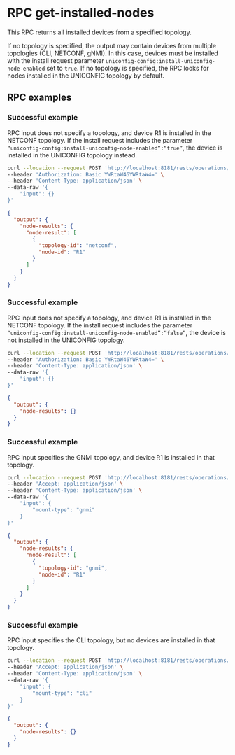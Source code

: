 # RPC get-installed-nodes

This RPC returns all installed devices from a specified topology.

If no topology is specified, the output may contain devices from multiple
topologies (CLI, NETCONF, gNMI). In this case, devices must be installed with
the install request parameter `uniconfig-config:install-uniconfig-node-enabled`
set to `true`. If no topology is specified, the RPC looks for nodes installed in
the UNICONFIG topology by default.

## RPC examples

### Successful example

RPC input does not specify a topology, and device R1 is installed in the NETCONF
topology. If the install request includes the parameter
`“uniconfig-config:install-uniconfig-node-enabled”:“true”`, the device is
installed in the UNICONFIG topology instead.


```bash RPC Request
curl --location --request POST 'http://localhost:8181/rests/operations/connection-manager:get-installed-nodes' \
--header 'Authorization: Basic YWRtaW46YWRtaW4=' \
--header 'Content-Type: application/json' \
--data-raw '{
    "input": {}
}'
```

```json RPC Response, Status: 200
{
  "output": {
    "node-results": {
      "node-result": [
        {
          "topology-id": "netconf",
          "node-id": "R1"
        }
      ]
    }
  }
}
```

### Successful example

RPC input does not specify a topology, and device R1 is installed in the NETCONF
topology. If the install request includes the parameter
`“uniconfig-config:install-uniconfig-node-enabled”:“false”`, the device is not
installed in the UNICONFIG topology.


```bash RPC Request
curl --location --request POST 'http://localhost:8181/rests/operations/connection-manager:get-installed-nodes' \
--header 'Authorization: Basic YWRtaW46YWRtaW4=' \
--header 'Content-Type: application/json' \
--data-raw '{
    "input": {}
}'
```

```json RPC Response, Status: 200
{
  "output": {
    "node-results": {}
  }
}
```

### Successful example

RPC input specifies the GNMI topology, and device R1 is installed in that
topology.

```bash RPC Request
curl --location --request POST 'http://localhost:8181/rests/operations/connection-manager:get-installed-nodes' \
--header 'Accept: application/json' \
--header 'Content-Type: application/json' \
--data-raw '{
    "input": {
        "mount-type": "gnmi"
    }
}'
```

```json RPC Response, Status: 200
{
  "output": {
    "node-results": {
      "node-result": [
        {
          "topology-id": "gnmi",
          "node-id": "R1"
        }
      ]
    }
  }
}
```

### Successful example

RPC input specifies the CLI topology, but no devices are installed in that
topology.

```bash RPC Request
curl --location --request POST 'http://localhost:8181/rests/operations/connection-manager:get-installed-nodes' \
--header 'Accept: application/json' \
--header 'Content-Type: application/json' \
--data-raw '{
    "input": {
        "mount-type": "cli"
    }
}'
```

```json RPC Response, Status: 200
{
  "output": {
    "node-results": {}
  }
}
```
